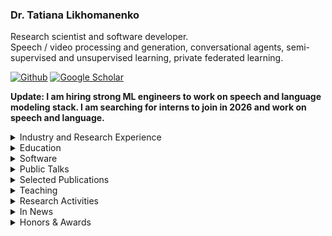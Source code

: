 ### Dr. Tatiana Likhomanenko

Research scientist and software developer.  <br />
Speech / video processing and generation, conversational agents, semi-supervised and unsupervised learning, private federated learning. <br />

<a href="https://github.com/tlikhomanenko" target="_blank"><img alt="Github" src="https://img.shields.io/badge/GitHub-%2312100E.svg?&style=for-the-badge&logo=Github&logoColor=white" /></a> <a href="https://scholar.google.com/citations?user=x7Z3ysQAAAAJ&hl=en" target="_blank"><img alt="Google Scholar" src="https://img.shields.io/badge/Google_Scholar-blue.svg?&style=for-the-badge&logoColor=white" /></a>

**Update: I am hiring strong ML engineers to work on speech and language modeling stack. I am searching for interns to join in 2026 and work on speech and language.**

<details>
  <summary> Industry and Research Experience </summary>
  
* [Apple](https://machinelearning.apple.com/), *Staff Research Scientist* (Oct 2023 - present)
* [Apple](https://machinelearning.apple.com/), *Senior Research Scientist* (Sep 2021 - Oct 2023)  
* [Fundamental AI Research](https://ai.facebook.com/), *Postdoctoral Researcher* (Aug 2019 - Aug 2021)  
  *Speech recognition and natural language processing for speech*  
  **Advisors**: [Ronan Collobert](https://ronan.collobert.com/), [Gabriel Synnaeve](https://scholar.google.com/citations?user=wN9rBkcAAAAJ&hl=en)
* [Fundamental AI Research](https://ai.facebook.com/), *AI Resident* (Sep 2018 - Aug 2019)  
  *Speech recognition and natural language processing for speech*  
  **Advisors**: [Ronan Collobert](https://ronan.collobert.com/), [Gabriel Synnaeve](https://scholar.google.com/citations?user=wN9rBkcAAAAJ&hl=en)
* [NTechLab](https://ntechlab.com/), *Machine Learning Expert* (Aug 2017 - Sep 2018)  
  *Face recognition and facial attributes predictions with deep learning at top-1 face recognition team*  
* [Yandex](https://yandex.com/) & [CERN](https://home.cern/), *Researcher* (Apr 2013 - May 2017)  
  *Machine learning for High Energy Physics studies at the Large Hadron Collider: particle identification system, trigger system (online identification which collisions worth being stored), specific rare decays search (high-level data analysis), and B mesons oscillations (main subject of the LHCb studies)*
* Membership at Large Hadron Collider beauty (LHCb) collaboration, CERN (2013 - 2018)

</details>

<details>
  <summary> Education </summary>
  
* *Ph.D. in Computer Science*, Lomonosov Moscow State University (2017)  
  Faculty of Computational Mathematics and Cybernetics  
  **Advisor**: Eugene Moiseev  
  **Thesis**: Research on solutions of non-classical boundary-value problems for mixed type equations  
* *M.S. in Computer Science*, [Yandex School of Data Analysis](https://yandexdataschool.com/), 5.0/5.0 (2014)  
* *M.S. in Computer Science*, Lomonosov Moscow State University, 5.0/5.0 (2013)  
  Faculty of Computational Mathematics and Cybernetics  
* [Summer School on Bayesian Methods in Deep Learning](https://deepbayes.ru/2017/) (2017)
* [Rome-Moscow School of Matrix Methods and Applied Linear Algebra](http://www.mat.uniroma2.it/~tvmsscho/Rome-Moscow_School/2012/pages/home.php) (2012, 2013)  

</details>

<details>
  <summary> Software </summary>
  
* [pfl4asr](https://github.com/apple/ml-pfl4asr): private federated learning for speech recognition
* [mlx-data](https://github.com/ml-explore/mlx-data): framework agnostic data loading library brought to you by Apple machine learning research; it works with PyTorch, Jax or [MLX](https://ml-explore.github.io/mlx/)
* [Flashlight](https://github.com/flashlight/flashlight): a fast, flexible machine learning library written entirely in C++  
[blog post](https://ai.facebook.com/blog/flashlight-fast-and-flexible-machine-learning-in-c-plus-plus/)
* [Wav2letter++](https://github.com/flashlight/wav2letter): speech recognition toolkit and recipes for papers
* [BDT reweigter tutorial](https://github.com/tlikhomanenko/reweighting_tutorial)
* [HepML](https://github.com/arogozhnikov/hep_ml): specific machine learning tools for purposes of high energy physics
* [REP](https://github.com/yandex/rep): ipython-based environment for conducting data-driven research in a consistent and reproducible way

</details>

<details>
  <summary> Public Talks </summary>

* [Efficient Speech Generative Modeling With Little Tokenization](https://ai-summer-school.inpt.ac.ma/speakers.html), Summer School on Multimodal Foundation Models and Generative AI (MoroccoAI), Rabat (2025)
* [Low-Latency Conversational Agent](https://sites.google.com/view/speech-ai-ttic-2025?authuser=0#h.o620n3fzfzdd), TTIC Summer Workshop on Foundations of Speech and Audio Foundation Models, Chicago (2025)
* [Private Federated Learning for Speech Recognition](https://icasspflute.github.io/speakers.html), FLute: Federated Learning for Audio Understanding workshop, ICASSP, Hyderabad (2025)
* Speech Generative Modeling with Little Tokenization, MIT CSAIL, [Spoken Language Systems Group](https://sls.csail.mit.edu/), Boston (2024)
* [Efficient Speech Processing](https://www.youtube.com/watch?v=tiIzJZd-a8Y), Johns Hopkins University, [Center for Language and Speech Processing](https://www.clsp.jhu.edu/events/tatiana-likhomanenko-apple-efficient-speech-processing/), Baltimore (2024)
* [Private Federated Learning for Speech Recognition](https://mlr-preview.g.apple.com/video/pfl-for-asr), [Apple Workshop on Privacy-Preserving Machine Learning](https://machinelearning.apple.com/updates/ppml-workshop-2024), Cupertino (2024)
* [Simple and Efficient Self-Training Approaches for Speech Recognition](https://neurips.cc/virtual/2023/workshop/66532), Third Workshop on Efficient Natural Language and Speech Processing (ENLSP-III), NeurIPS, New Orleans (2023)
* [Simple and Efficient Pseudo-Labeling for Speech Recognition](https://sites.google.com/g.harvard.edu/on-device-workshop-23/schedule?authuser=0), On-Device Workshop MLSys, Miami (2023)
* [Machine Learning at Apple](https://icml.cc/virtual/2022/affinity-workshop/13481), WiML@ICML, Baltimore (2022)
* [CAPE: Encoding Relative Positions with Continuous Augmented Positional Embeddings](https://www.youtube.com/watch?v=wb04M4qzbb8), ReWork Deep Learning Summit, San Francisco (2022)
* [Positional Embedding in Transformer-based Models](https://cs.hse.ru/data/2021/09/22/1474070341/99.pdf), Higher School of Economics (2021)
* [slimIPL: Language-Model-Free Iterative Pseudo-Labeling](http://blog.ntrlab.com/ntr-webinar-slimipl-language-model-free-iterative-pseudo-labeling/), NTR Lab and Tomsk University (2021, in Russian)
* [Pseudo-Labeling for Speech Recognition](http://blog.ntrlab.com/ntr-webinar-pseudo-labeling-for-speech-recognition/), NTR Lab and Tomsk University (2021, in Russian)  
* [Machine Learning in Science and Industry](https://arogozhnikov.github.io/2017/04/20/machine-learning-in-science-and-industry.html), Heidelberg University (2017)
* [LHCb Topological Trigger Optimization](https://events.yandex.ru/events/ds/17-sept-2016/), Data&Science: Large Hadron Collider, public series, Yandex, Moscow (2016)
* [Classifier Output Calibration to Probability](https://indico.cern.ch/event/433556/), Heavy Flavour Data Mining workshop, Zurich University (2016)
* [Machine Learning and Optimization of LHC Real-Time Event Stream Filter for New Physics Discoveries](https://www.youtube.com/watch?v=N42fy5OKoDE), Machine Learning: Prospects and Applications Conference, Berlin (2015)

</details>

<details>
  <summary> Selected Publications </summary>

#### Private Federated Learning

--------------------
- Pelikan*, M., Azam*, S.S., Feldman, V., Silovsky, J., Talwar, K., Brinton, C. G., and Likhomanenko*, T. **Enabling Differentially Private Federated Learning for Speech Recognition: Benchmarks, Adaptive Optimizers, and Gradient Clipping**. Thirty-Ninth Conference on Neural Information Processing Systems (NeurIPS), 2025. <br/>
  [overview](https://machinelearning.apple.com/research/enabling), [code](https://github.com/apple/ml-pfl4asr)
- Azam*, S.S., Pelikan*, M., Feldman, V., Talwar, K., Silovsky, J. and Likhomanenko*, T. **Federated Learning for Speech Recognition: Revisiting Current Trends Towards Large-Scale ASR.** In International Workshop on Federated Learning in the Age of Foundation Models in Conjunction with NeurIPS, 2023. **Oral**. <br/>
  [overview](https://machinelearning.apple.com/research/federated-learning-speech), [video](https://neurips.cc/virtual/2023/workshop/66531), [slides](https://neurips.cc/media/neurips-2023/Slides/79003.pdf), [poster](https://neurips.cc/media/PosterPDFs/NeurIPS%202023/79003.png?t=1701404021.11928)
- Azam, S.S., Likhomanenko, T., Pelikan, M. and Silovsky, J. **Importance of Smoothness Induced by Optimizers in FL4ASR: Towards Understanding Federated Learning for End-to-End ASR**, ASRU 2023.

#### Machine Learning

--------------------
- Ramapuram*, J., Danieli*, F., Dhekane*, E., Weers*, F., Busbridge*, D., Ablin*, P., Likhomanenko*, T., Digani, J., Gu, Z., Shidani, A. and Webb, R. **Theory, Analysis, and Best Practices for Sigmoid Self-Attention.** In International Conference on Representation Learning (ICLR), 2025. <br/>
  [code](https://github.com/apple/ml-sigmoid-attention)
- Busbridge*, D., Ramapuram*, J., Ablin*, P., Likhomanenko*, T., Dhekane, E.G., Suau, X. and Webb, R. **How to Scale Your EMA**. Thirty-Seventh Conference on Neural Information Processing Systems (NeurIPS), 2023. **Spotlight**. <br/>
  [overview](https://machinelearning.apple.com/research/scale-em), [video](https://neurips.cc/virtual/2023/poster/72356), [slides](https://neurips.cc/virtual/2023/poster/72356), [poster](https://neurips.cc/media/PosterPDFs/NeurIPS%202023/72356.png?t=1701269163.1180394)
- Zhai*, S., Likhomanenko*, T., Littwin*, E., Busbridge*, D., Ramapuram*, J., Zhang, Y., Gu, J. and Susskind, J. **Stabilizing Transformer Training by Preventing Attention Entropy Collapse.** In International Conference on Machine Learning (ICML), 2023. <br/>
 [overview](https://machinelearning.apple.com/research/stabilizing-transformer-training), [video](https://icml.cc/virtual/2023/poster/24935), [poster](https://icml.cc/media/PosterPDFs/ICML%202023/24935.png?t=1689436837.8522916), [code](https://github.com/apple/ml-sigma-reparam)
- Zhai, S., Jaitly, N., Ramapuram, J., Busbridge, D., Likhomanenko, T., Cheng, J.Y., Talbott, W., Huang, C., Goh, H. and Susskind, J.M. **Position Prediction as an Effective Pretraining Strategy**. In International Conference on Machine Learning (ICML), 2022, pp. 26010-26027. PMLR. **Spotlight**. <br/>
  [overview](https://machinelearning.apple.com/research/position-prediction), [video](https://icml.cc/virtual/2022/spotlight/18268), [poster](https://icml.cc/media/PosterPDFs/ICML%202022/956685427c5cd9dcb04f784272727336.png)
- Kahn, J.D., Pratap, V., Likhomanenko, T., Xu, Q., Hannun, A., Cai, J., Tomasello, P., Lee, A., Grave, E., Avidov, G., Steiner, B., Liptchinsky, V., Synnaeve, G., Collobert, R. **Flashlight: Enabling Innovation in Tools for Machine Learning**. In International Conference on Machine Learning (ICML), 2022, pp. 10557-10574. PMLR. (Spotlight) <br/>
  [video](https://icml.cc/virtual/2022/spotlight/17878), [presentation](https://icml.cc/media/icml-2022/Slides/17878_23lP44f.pdf), [poster](https://icml.cc/media/PosterPDFs/ICML%202022/976abf49974d4686f87192efa0513ae0_cV7Pdsl.png), [code](https://github.com/flashlight/flashlight)
- Likhomanenko, T., Xu, Q., Synnaeve, G., Collobert, R. and Rogozhnikov, A. **CAPE: Encoding Relative Positions with Continuous Augmented Positional Embeddings**. Thirty-Fifth Conference on Neural Information Processing Systems (NeurIPS), 2021. <br/>
  [openreview](https://openreview.net/forum?id=n-FqqWXnWW), [video](https://neurips.cc/virtual/2021/poster/26588), [presentation](https://nips.cc/media/neurips-2021/Slides/26588.pdf), [code](https://github.com/gcambara/cape)
- Rogozhnikov, A., Likhomanenko, T. **InfiniteBoost: building infinite ensembles with gradient descent**. arXiv preprint arXiv:1706.01109. 2017. <br/>
  [code](https://github.com/arogozhnikov/infiniteboost)

#### NLP

--------------------
- Garg, S., Gheini, M., Emmanuel, C., Likhomanenko, T., Gao, Q. and Paulik, M. **Generating Gender Alternatives in Machine Translation.** 5th Workshop on Gender Bias in Natural Language Processing at ACL 2024.

#### Speech Processing

##### Speech Generation

--------------------

- Likhomanenko, T., Carlson, L., Bai, R.H., Gu, Z., Tran, H., Aldeneh, Z., Zhang, Y., Zhang, R., Zheng, H. and Jaitly, N. **ChipChat: Low-Latency Cascaded Conversational Agent in MLX.** ASRU (demo track) 2025.
- Bai, H., Gu, Z., Likhomanenko, T., and Jaitly, N., 2025. **SpeakStream: Streaming Text-to-Speech with Interleaved Data.** arXiv preprint arXiv:2505.19206. <br/>
  [demo](https://apple.github.io/speakstream-demo/), [demo-source](https://github.com/apple/speakstream-demo)
- Gupta, A., Likhomanenko, T., Yang, K., Bai, H., Aldeneh, Z. and Jaitly, N., 2024. **Visatronic: A Multimodal Decoder-Only Model for Speech Synthesis.** arXiv preprint arXiv:2411.17690. <br/>
  [demo](https://apple.github.io/visatronic-demo/), [demo-source](https://github.com/apple/visatronic-demo)
- Bai*, H., Likhomanenko*, T., Zhang, R., Gu, Z., Aldeneh, Z. and Jaitly, N., 2024. **dMel: Speech Tokenization made Simple.** arXiv preprint arXiv:2407.15835. <br/>
  [code](https://github.com/apple/dmel), [demo](https://apple.github.io/dmel-demo/), [demo-source](https://github.com/apple/dmel-demo)


##### 2025

--------------------

- Gu, Z., Likhomanenko, T., and Jaitly, N., 2025. **Omni-Router: Sharing Routing Decisions in Sparse Mixture-of-Experts for Speech Recognition.** ASRU 2025.
- Chi, HG., Aldeneh, Z., Likhomanenko, T., Rudovic, O., Higuchi, T., Chen, LW., Watanabe, S., Abdelaziz, AH. 2025. **DiceHuBERT: Distilling HuBERT with a Self-Supervised Learning Objective.** Interspeech 2025. **Oral**
- Chen, L.W., Higuchi, T., Bai, H., Abdelaziz, A.H., Rudnicky, A., Watanabe, S., Likhomanenko, T., Theobald, B.J. and Aldeneh, Z. **Exploring Prediction Targets in Masked Pre-Training for Speech Foundation Models.** ICASSP 2025.
- Aldeneh, Z., Thilak, V., Higuchi, T., Theobald, B.J. and Likhomanenko, T. **Towards Automatic Assessment of Self-Supervised Speech Models using Rank.** ICASSP 2025.
- Aldeneh, Z., Higuchi, T., Jung, J.W., Chen, L.W., Shum, S., Abdelaziz, A.H., Watanabe, S., Likhomanenko, T. and Theobald, B.J. **Speaker-IPL: Unsupervised Learning of Speaker Characteristics with i-Vector based Pseudo-Labels.** ICASSP 2025.

##### 2024

--------------------
- Gu, Z., Likhomanenko, T., Bai, H., McDermott, E., Collobert, R. and Jaitly, N., 2024. **Denoising LM: Pushing the Limits of Error Correction Models for Speech Recognition.** arXiv preprint arXiv:2405.15216.
- Aldeneh, Z., Higuchi, T., Jung, J.W., Seto, S., Likhomanenko, T., Shum, S., Abdelaziz, A.H., Watanabe, S. and Theobald, B.J. **Can you Remove the Downstream Model for Speaker Recognition with Self-Supervised Speech Features?** Interspeech 2024.
- Rouditchenko, A., Collobert, R. and Likhomanenko, T., AV-CPL: **Continuous Pseudo-Labeling for Audio-Visual Speech Recognition**. AVGenL: Audio-Visual Generation and Learning Workshop at ECCV 2024.

##### 2023
  
--------------------
- Gheini, M., Likhomanenko, T., Sperber, M. and Setiawan, H. **Joint Speech Transcription and Translation: Pseudo-Labeling with Out-of-Distribution Data.** ACL Findings, 2023. <br/>
 [overview](https://machinelearning.apple.com/research/joint-speech-transcription)
- Likhomanenko, T., Lugosch, L. and Collobert, R. **Unsupervised ASR via Cross-Lingual Pseudo-Labeling**, 2023. arXiv preprint arXiv:2305.13330.
- Berrebbi, D., Collobert, R., Jaitly, N., Likhomanenko, T. **More Speaking or More Speakers?** ICASSP 2023. <br/>
  [overview](https://machinelearning.apple.com/research/speakers-speaking)
- Berrebbi, D., Collobert, R., Bengio, S., Jaitly, N., Likhomanenko, T. **Continuous Pseudo-Labeling from the Start**. ICLR 2023. <br/>
  [overview](https://machinelearning.apple.com/research/continuous-pseudo-labeling), [video](https://iclr.cc/virtual/2023/poster/11745), [slides](https://iclr.cc/media/iclr-2023/Slides/11745.pdf), [poster](https://iclr.cc/media/PosterPDFs/ICLR%202023/11745.png?t=1691559868.4970598)
  
##### 2022
  
--------------------
- Likhomanenko, T., Collobert, R., Jaitly, N., Bengio, S. **Continuous Soft Pseudo-Labeling in ASR**. I Can’t Believe It’s Not Better Workshop at NeurIPS 2022. <br/>
  [video](https://nips.cc/virtual/2022/workshop/49960), [poster](https://nips.cc/media/PosterPDFs/NeurIPS%202022/64612.png?t=1668713612.2996612)
- Lugosch, L., Likhomanenko, T., Synnaeve, G. and Collobert, R. **Pseudo-Labeling for Massively Multilingual Speech Recognition**. ICASSP 2022. <br/>
  [blog post](https://ai.facebook.com/blog/pseudo-labeling-speech-recognition-using-multilingual-unlabeled-data/), [code](https://github.com/flashlight/wav2letter/tree/main/recipes/mling_pl)
- Pratap, V., Xu, Q., Likhomanenko, T., Synnaeve, G. and Collobert, R. **Word Order Does Not Matter For Speech Recognition**. ICASSP 2022.

##### 2021

--------------------
- Manohar, V., Likhomanenko, T., Xu, Q., Hsu, W.N., Collobert, R., Saraf, Y., Zweig, G. and Mohamed, A., 2021. **Kaizen: Continuously improving teacher using Exponential Moving Average for semi-supervised speech recognition**. ASRU 2021.
- Likhomanenko, T., Xu, Q., Kahn, J., Synnaeve, G. and Collobert, R. **slimIPL: Language-model-free iterative pseudo-labeling**. Interspeech 2021. <br/>
  [video](https://disk.yandex.ru/i/Z_fs6Qohup_jAw), [poster](https://disk.yandex.ru/i/DfIS20btXTHu4g), [code](https://github.com/flashlight/wav2letter/tree/master/recipes/slimIPL)
- Likhomanenko*, T., Xu*, Q., Pratap*, V., Tomasello, P., Kahn, J., Avidov, G., Collobert, R. and Synnaeve, G. **Rethinking evaluation in asr: Are our models robust enough?** Interspeech 2021. <br/>
  [video](https://disk.yandex.ru/i/8ZKVEU86K37r5g), [poster](https://disk.yandex.ru/i/W7Qjrm0rb44eJg), [code](https://github.com/flashlight/wav2letter/tree/master/recipes/rasr)
- Hsu, W.N., Sriram, A., Baevski, A., Likhomanenko, T., Xu, Q., Pratap, V., Kahn, J., Lee, A., Collobert, R., Synnaeve, G. and Auli, M., 2021. **Robust wav2vec 2.0: Analyzing Domain Shift in Self-Supervised Pre-Training**. Interspeech 2021.  
- Xu, Q., Baevski, A., Likhomanenko, T., Tomasello, P., Conneau, A., Collobert, R., Synnaeve, G. and Auli, M., 2021, June. **Self-training and pre-training are complementary for speech recognition**. In ICASSP 2021-2021 IEEE International Conference on Acoustics, Speech and Signal Processing (ICASSP) (pp. 3030-3034). IEEE. <br/>
  [video](https://rc.signalprocessingsociety.org/conferences/icassp-2021/SPSICASSP21VID0369.html?source=IBP)
- Talnikar, C., Likhomanenko, T., Collobert, R. and Synnaeve, G., 2021, June. **Joint masked cpc and ctc training for asr**. In ICASSP 2021-2021 IEEE International Conference on Acoustics, Speech and Signal Processing (ICASSP) (pp. 3045-3049). IEEE. <br/>
  [video](https://sigport.org/documents/joint-masked-cpc-and-ctc-training-asr), [poster](https://sigport.org/sites/default/files/docs/4384_Joint_CPC_CTC_poster_ICASSP2021.pdf), [presentation](https://sigport.org/sites/default/files/docs/4384_Joint_CPC_CTC_presentation_ICASSP2021.pdf)

##### 2020

--------------------
- Xu, Q., Likhomanenko, T., Kahn, J., Hannun, A., Synnaeve, G. and Collobert, R., 2020. **Iterative Pseudo-Labeling for Speech Recognition**. Proc. Interspeech 2020, pp.1006-1010. <br/>
  [video](http://www.interspeech2020.org/index.php?m=content&c=index&a=show&catid=390&id=514), [code](https://github.com/flashlight/wav2letter/tree/master/recipes/ipl)
- Pratap, V., Xu, Q., Kahn, J., Avidov, G., Likhomanenko, T., Hannun, A., Liptchinsky, V., Synnaeve, G., Collobert, R. (2020) **Scaling Up Online Speech Recognition Using ConvNets**. Proc. Interspeech 2020, 3376-3380. <br/>
  [video](http://www.interspeech2020.org/index.php?m=content&c=index&a=show&catid=337&id=997), [blog post](https://ai.facebook.com/blog/online-speech-recognition-with-wav2letteranywhere/), [news](https://venturebeat.com/2020/01/13/facebook-releases-low-latency-online-speech-recognition-framework/)
- Kahn, J., Rivière, M., Zheng, W., Kharitonov, E., Xu, Q., Mazaré, P.E., Karadayi, J., Liptchinsky, V., Collobert, R., Fuegen, C. and Likhomanenko, T., 2020, May. **Libri-light: A benchmark for asr with limited or no supervision**. In ICASSP 2020-2020 IEEE International Conference on Acoustics, Speech and Signal Processing (ICASSP) (pp. 7669-7673). IEEE. <br/> 
  [presentation](https://sigport.org/sites/default/files/docs/Libri-Light%20-%20A%20Benchmark%20for%20ASR%20with%20Limited%20or%20No%20Supervision%20--%20ICASSP%202020.pdf), [blog post](https://ai.facebook.com/blog/a-new-open-benchmark-for-speech-recognition-with-limited-or-no-supervision/), [code](https://github.com/facebookresearch/libri-light)
- Synnaeve*, G., Xu*, Q., Kahn*, J., Likhomanenko*, T., Grave*, E., Pratap, V., Sriram, A., Liptchinsky, V. and Collobert, R. **End-to-end asr: from supervised to semi-supervised learning with modern architectures**. SAS Workshop ICML 2020. <br/>
  [video](https://slideslive.com/38930740), [code](https://github.com/flashlight/wav2letter/tree/master/recipes/sota/2019)

##### 2019

--------------------
- Likhomanenko, T., Synnaeve, G. and Collobert, R., 2019. **Who Needs Words? Lexicon-Free Speech Recognition**. Proc. Interspeech 2019, pp.3915-3919. <br/>
[presentation](https://disk.yandex.ru/i/lL8U8Q6tg4GqTQ), [blog post](https://ai.facebook.com/blog/self-supervision-and-building-more-robust-speech-recognition-systems/), [code](https://github.com/flashlight/wav2letter/tree/master/recipes/lexicon_free)

#### Machine Learning in High Energy Physics

--------------------
- Derkach, D., Hushchyn, M., Likhomanenko, T., Rogozhnikov, A., Kazeev, N., Chekalina, V., Neychev, R., Kirillov, S., Ratnikov, F. and LHCb collaboration. **Machine-Learning-based global particle-identifiritcation algohms at the LHCb experiment**. Journal of Physics: Conference Series. 2018. Vol. 1085. No. 4. P. 1-5. <br/>
  _ACAT 2017_, [poster](https://indico.cern.ch/event/567550/contributions/2629676/attachments/1511360/2357050/pid_poster_v3.pdf)
- Likhomanenko, T., Derkach, D., Rogozhnikov, A. **Inclusive Flavour Tagging Algorithm.** Journal of Physics: Conference Series, 2016. <br/>
  _ACAT 2016_, [poster](https://disk.yandex.ru/i/aOlSTswbbwlq5Q), [code](https://github.com/tlikhomanenko/tagging_LHCb)
- LHCb collaboration (2016). Search for decays of neutral beauty mesons into four muons, JHEP 03 (2017) 001. 
- Likhomanenko, T., Ilten, P., Khairullin, E., Rogozhnikov, A., Ustyuzhanin, A., Williams, M. **LHCb Topological Trigger Reoptimization**. Journal of Physics: Conference Series, 2015. <br/>
  _CHEP 2015_, [presentation](https://indico.cern.ch/event/304944/contributions/1672458/attachments/578652/796814/hlt.pdf), [code](https://github.com/tlikhomanenko/LHCb-topo-trigger)
- CMS collaboration, LHCb collaboration. **Observation of the rare Bs0→ μ+ μ− decay from the combined analysis of CMS and LHCb data**. Nature, 2015.
- Likhomanenko, T., Rogozhnikov, A., Baranov, A., Khairullin, E., & Ustyuzhanin, A. **Reproducible Experiment Platform**. Journal of Physics: Conference Series (Vol. 664, No. 5, p. 052022). <br/> 
  _CHEP 2015_, [poster](https://indico.cern.ch/event/304944/contributions/1672393/attachments/578602/796755/rep-qr.pdf)
- LHCb collaboration. **Search for the lepton flavour violating decay τ−→ μ− μ+ μ−**. Journal of High Energy Physics, 2015. 
- Likhomanenko, T., Rogozhnikov, A., Baranov, A., Khairullin, E., Ustyuzhanin, A. **Improving reproducibility of data science experiments**, ICML 2015 AutoML Workshop, 2015 <br/> 
  [poster spotlight](https://indico.ijclab.in2p3.fr/event/2914/contributions/6476/subcontributions/168/attachments/6032/7157/Likhomanenko_Improving-reproducibility_1.pdf)

#### Partial Differential Equations (Ph.D.)

--------------------
- Moiseev, E.I., Likhomanenko, T.N. **Eigenfunctions of the Gellerstedt problem with an inclined-type change line**. Integral Transforms and Special Functions, 2017, pp. 1–8.
- Moiseev E. I., Likhomanenko T. N. **On the basis property of a two-part trigonometric series**. Doklady Mathematics, 2016, Vol. 94, No. 1, pp. 1–4. <br/>
  _oral talk, International scientific conference Actual Problems in Theory of Partial Differential Equations, dedicated to the centenary of Andrey V. Bitsadze, 2016_
- Moiseev, E.I., Likhomanenko, T.N. **Eigenfunctions of the Tricomi problem with an inclined type change line**. Differential Equations, 2016, Vol. 52, No. 10, pp 1323– 1330. <br/> 
  _oral talk, International scientific conference Actual Problems in Theory of Partial Differential Equations, dedicated to the centenary of Andrey V. Bitsadze, 2016_
- Moiseev, E.I., Likhomanenko, T.N. **On the basis property of a trigonometric system arising in the Frankl problem**. Differential Equations, 2013, Vol. 49, No. 3, pp. 325–331. <br/> 
  _oral talk, AMEE-2013 and Lomonosov-2013_
- Moiseev E.I., Likhomanenko T.N. **A nonlocal boundary value problem for the Lavrent’ev-Bitsadze equation**. Doklady Mathematics, 2012, Vol. 86, No. 2, pp. 635–637. <br/>
  _oral talk, AMEE-2012 and Lomonosov-2012_
  </details>
  

<details>
  <summary> Teaching </summary>

* [DeepLearn Autumn School](https://irdta.eu/deeplearn/2022au/blog/speakers/tatiana-likhomanenko/), *Self-, Weakly-, Semi-Supervised Learning in Speech Recognition* (Oct 2022)
* Heidelberg University, [Grad Days](https://gsfp.physi.uni-heidelberg.de/graddays_April_2017/index.php?m=1&s=13), *Machine learning in Science and Industry*, invited lecturer (2017)  
[lectures](https://github.com/tlikhomanenko/MLatGradDays)
* Imperial College London, *Introduction to Machine Learning*, TA (2016, 2017)  
[lectures/seminars 2016](https://github.com/yandexdataschool/MLatImperial2016), [lectures/seminars 2017](https://github.com/tlikhomanenko/MLatImperial2017)
* Yandex School of Data Analysis, *Machine learning in High Energy Physics*, lecturer (2016)
* Lund University, [Summer School on Machine Learning in High Energy Physics (MLHEP)](https://indico.cern.ch/event/497368/), program committee & lecturer (2016)  
[lectures/seminars](https://github.com/yandexdataschool/mlhep-course-2016)
* Saint Petersburg Academic University, [Summer School on Machine Learning in High Energy Physics (MLHEP)](https://www.hse.ru/mlhep2015/), organizing committee & lecturer (2015)  
[lectures/seminars](https://github.com/yandexdataschool/mlhep2015)

</details>

<details>
  <summary> Research Activities </summary>

#### Serving as Reviewer

* [Transactions on Machine Learning Research (TMLR) 2021-now](https://www.jmlr.org/tmlr/) ([Expert Reviewer](https://www.jmlr.org/tmlr/expert-reviewers.html))
* Journal of Artificial Intelligence Research 2023
* NeurIPS 2021, 2022 ([top-8% reviewer](https://neurips.cc/Conferences/2022/ProgramCommittee)), 2023 ([top-8% reviewer](https://neurips.cc/Conferences/2023/ProgramCommittee))
* ICLR 2021, 2022 ([highlighted reviewer](https://iclr.cc/Conferences/2022/Reviewers)), 2023-2024
* ICLR Blogposts 2023, 2024
* ICML 2022-2023
* Interspeech 2020-2022, 2023 ([top-2% reviewer](https://interspeech2023.org/outstanding-reviewers/)), 2024-2025
* ICASSP 2021-2022, 2023 ([outstanding reviewer](https://2023.ieeeicassp.org/outstanding-reviewer-recognitions/)), 2024-2025
* Machine Learning and the Physical Sciences workshop NeurIPS 2019-2020, 2022-2024
* SynS and ML Workshop ICML 2023
* Vision-based InduStrial InspectiON (VISION) Workshop CVPR 2023
* CHIME 2023, 2024
* BayLearn 2022-2024
* ASRU 2025
* An advisor in the LHCb statistics and machine learning working group (2016-2017)

#### Serving as Area Chair

* ICML 2024, 2025
* NeurIPS 2024, 2025
* NeurIPS Datasets and Benchmarks 2023, 2024
* Vision-based InduStrial InspectiON (VISION) Workshop CVPR 2023
* Vision-based InduStrial InspectiON (VISION) Workshop ECCV 2024
* ICASSP 2025

#### Other

* TMLR Action Editor Sep 2024 - now

#### Mentorship

* Career Mentorship, Interspeech, Rotterdam (2025)
* WiML, Career Mentorship, ICML, Vancouver (2025)
* WiML, Research Mentorship, NeurIPS, New Orleans (2023)
* LatinX in AI, Mentorship Hour (Panel), ICML, Honolulu (2023)
* LatinX in AI, CV Research workshop, CVPR, New Orlean (2022)

#### Panels
* [Industry panel](https://sites.google.com/view/speech-ai-ttic-2025?authuser=0#h.o620n3fzfzdd), TTIC Summer Workshop on Foundations of Speech and Audio Foundation Models, Chicago (2025)
* [Challenges and opportunities of federated learning for Audio Understanding](https://icasspflute.github.io/program.html), workshop "FLute: Federated Learning for Audio Understanding", ICASSP, Hyderabad (2025)
* [Failure Modes in the Age of Foundation Models](https://neurips.cc/virtual/2023/workshop/66506), workshop "I Can’t Believe It’s Not Better (ICBINB): Failure Modes in the Age of Foundation Models", NeurIPS, New Orleans (2023)
* Mentorship Hour, LatinX in AI, ICML, Honolulu (2023)
* On-Device Workshop MLSys, Miami (2023)

#### Organizer

* 1st workshop and challenge on [Vision-based InduStrial InspectiON](https://vision-based-industrial-inspection.github.io/cvpr-2023/), CVPR 2023
* 2st workshop on [Vision-based InduStrial InspectiON](https://vision-based-industrial-inspection.github.io/eccv-24/), ECCV 2024
* Apple Workshop on Natural Language Understanding [2024](https://machinelearning.apple.com/updates/nlu-workshop-2024)

#### Kaggle Competition ["Flavours of Physics"](https://www.kaggle.com/c/flavours-of-physics)

* [research/technical support](https://storage.googleapis.com/kaggle-competitions/kaggle/4488/media/lhcb_description_official.pdf)
* award committee member
* co-organizer of [ALEPH workshop](http://yandexdataschool.github.io/aleph2015/) at NeurIPS 2015
* [starter-kit for competition](https://github.com/tlikhomanenko/flavours-of-physics-start)

#### Advising

* [Li-Wei Chen](https://www.linkedin.com/in/li-wei-chen-142b71125/), summer internship, Apple 2024 (co-advising)
* [Akshita Gupta](https://akshitac8.github.io/), summer internship, Apple 2024 (co-advising with Navdeep Jaitly, Richard Bai, Karren Yang)
* [Zijin Gu](https://www.linkedin.com/in/zijin-gu-548397192/), AI/ML Residency, Apple 2023-2024 (co-advising with Navdeep Jaitly)
* [Andrew Rouditchenko](http://people.csail.mit.edu/roudi/), summer internship, Apple 2023
* [Lingxiao Zhao](http://lingxiaozhao.com/), summer internship, Apple 2023 (co-advising)
* [Chun-wei Ho](https://www.linkedin.com/in/chun-wei-ho-559248268/), summer internship, Apple 2023 (co-advising with Navdeep Jaitly and Ronan Collobert), Apple 2025 (co-advising with Masood Delfarah)
* [Sheikh Shams Azam](https://www.linkedin.com/in/sshamsazam), AI/ML Resident, Apple 2022-2023 (co-advising with Honza Silovsky)
* [Dan Berrebbi](https://www.linkedin.com/in/dan-berrebbi-254843169/), summer internship, Apple 2022
* [Mozhdeh Gheini](http://www-scf.usc.edu/~gheini/), summer internship, Apple 2022 (co-advising with Matthias Sperber and Hendra Setiawan); Apple 2023 (co-advising)
* [Colby Bunbary](https://www.colbybanbury.com/), summer internship, Apple 2022 (co-advising)
* [Loren Lugosch](https://lorenlugosch.github.io/): summer internship, Facebook AI Reserch 2021 (co-advising with Ronan Collobert and Gabriel Synnaeve); summer internship, Apple 2022 (co-advising with Ronan Collobert)
* [Chaitanya Talnikar](https://www.linkedin.com/in/chaitanya-talnikar-51980057), AI Residency, Facebook AI Reserch 2019-2020 (co-advising with Ronan Collobert and Gabriel Synnaeve)
    
</details>

<details>
  <summary> In News </summary>

* [Interview to Republic](https://republic.ru/posts/101375) (in Russian) 
* [Q&A with AI Residents](https://research.fb.com/blog/2019/03/qa-with-facebook-ai-residents-tatiana-likhomanenko-and-siddharth-karamcheti/)
* [About](https://alphacephei.com/nsh/2021/01/30/wav2letter-rasr.html) paper "Rethinking Evaluation in ASR: Are Our Models Robust Enough?" 
* [About](https://home.cern/news/news/computing/flavours-physics-join-lhcb-machine-learning-contest) kaggle challenge "Flavours of physics"
* [About](https://sciencex.com/wire-news/340696876/algorithm-devised-by-hse-university-and-yandex-helped-to-catch-n.html) paper "LHCb Topological Trigger Reoptimization"

</details>

<details>
  <summary> Honors & Awards </summary>

* [2025 Breakthrough Prize in Fundamental Physics (LHCb collaboration)](https://breakthroughprize.org/Laureates/1/L3995)
* Winner of *Accelerate your code* international competition,	Intel (2012)
* Best student of Computer Science faculty, Lomonosov Moscow State University	(2012)
* The winner (Regional stage) of All-Russian Programming contest (2007, 2008)

</details>
